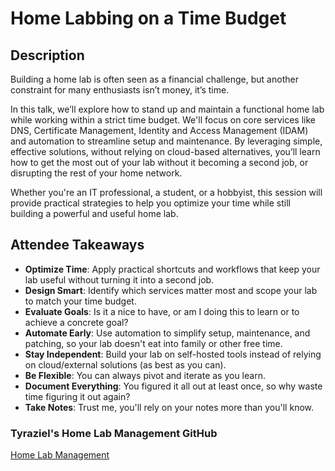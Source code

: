 # Home Labbing on a Time Budget

## Description

Building a home lab is often seen as a financial challenge, but another constraint for many enthusiasts isn’t money, it’s time.

In this talk, we’ll explore how to stand up and maintain a functional home lab while working within a strict time budget. We'll focus on core services like DNS, Certificate Management, Identity and Access Management (IDAM) and automation to streamline setup and maintenance. By leveraging simple, effective solutions, without relying on cloud-based alternatives, you’ll learn how to get the most out of your lab without it becoming a second job, or disrupting the rest of your home network.

Whether you're an IT professional, a student, or a hobbyist, this session will provide practical strategies to help you optimize your time while still building a powerful and useful home lab.

## Attendee Takeaways

* **Optimize Time**: Apply practical shortcuts and workflows that keep your lab useful without turning it into a second job.
* **Design Smart**: Identify which services matter most and scope your lab to match your time budget.
* **Evaluate Goals**: Is it a nice to have, or am I doing this to learn or to achieve a concrete goal?
* **Automate Early**: Use automation to simplify setup, maintenance, and patching, so your lab doesn't eat into family or other free time.
* **Stay Independent**: Build your lab on self-hosted tools instead of relying on cloud/external solutions (as best as you can).
* **Be Flexible**: You can always pivot and iterate as you learn.
* **Document Everything**: You figured it all out at least once, so why waste time figuring it out again?
* **Take Notes**: Trust me, you'll rely on your notes more than you'll know.

### Tyraziel's Home Lab Management GitHub

[Home Lab Management](https://github.com/tyraziel/home-lab-management)

